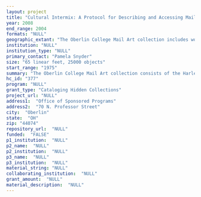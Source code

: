 ```yaml
--- 
layout: project 
title: "Cultural Intermix: A Protocol for Describing and Accessing Mail Art Collections"
year: 2008
end_range: 2004
formats: "NULL"
geographic_extant: "The Oberlin College Mail Art collection includes works by mail artists from over 60 countries worldwide."
institution: "NULL"
institution_type: "NULL"
primary_contact: "Pamela Snyder"
size: "65 linear feet, 25000 objects"
start_range: "1975"
summary: "The Oberlin College Mail Art collection consists of the Harley-Terra Candella and Reid Wood (State of Being) Mail Art archives, which together comprise over 25,000 works by 1,800 artists. The collection contains a wide range of objects and media, including original stamp sheets, drawings, adorned envelopes, posters, cards and postcards, videos, letters, and artists’ books, providing a rich survey of the artistic, political and intellectual history of Mail Art. Like Dada and Fluxus, the Mail Art movement challenges both accepted standards of art and the allegedly rational actions of modern society. An international community melding creative expression across the arts, mail artists subvert traditional gallery and art ownership systems through the creation and dissemination of art through the postal system. At times ironic, absurd, political, or whimsical, Mail Art is an important but understudied movement that flourished in analog form in particular from the 1950s through the 1990s. Oberlin’s holdings are significant for their scope; number and diversity of artist-created stamps (artistamps); and geographic breadth. The collection is not currently accessible to scholars, because it has not been inventoried and processed."
hc_id: "377"
program: "NULL"
grant_type: "Cataloging Hidden Collections"
project_url: "NULL"
address1:  "Office of Sponsored Programs"
address2:  "70 N. Professor Street"
city:  "Oberlin"
state:  "OH"
zip: "44074"
repository_url:  "NULL"
funded:  "FALSE"
p1_institution:  "NULL"
p2_name:  "NULL"
p2_institution:  "NULL"
p3_name:  "NULL"
p3_institution:  "NULL"
material_string: "NULL"
collaborating_institution:  "NULL"
grant_amount:  "NULL"
material_description:  "NULL"
---
```

